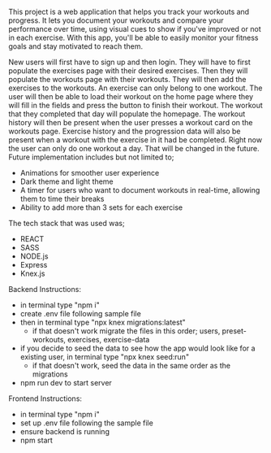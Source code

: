 This project is a web application that helps you track your workouts and progress. It lets you document your workouts and compare your performance over time, using visual cues to show if you've improved or not in each exercise. With this app, you'll be able to easily monitor your fitness goals and stay motivated to reach them.

New users will first have to sign up and then login. They will have to first populate the exercises page with their desired exercises. Then they will populate the workouts page with their workouts. They will then add the exercises to the workouts. An exercise can only belong to one workout. The user will then be able to load their workout on the home page where they will fill in the fields and press the button to finish their workout. The workout that they completed that day will populate the homepage. The workout history will then be present when the user presses a workout card on the workouts page. Exercise history and the progression data will also be present when a workout with the exercise in it had be completed. Right now the user can only do one workout a day. That will be changed in the future. Future implementation includes but not limited to;
- Animations for smoother user experience
- Dark theme and light theme
- A timer for users who want to document workouts in real-time, allowing them to time their breaks
- Ability to add more than 3 sets for each exercise

The tech stack that was used was;
- REACT
- SASS
- NODE.js
- Express
- Knex.js

Backend Instructions:
- in terminal type "npm i"
- create .env file following sample file
- then in terminal type "npx knex migrations:latest"
    - if that doesn't work migrate the files in this order; users, preset-workouts, exercises, exercise-data
- if you decide to seed the data to see how the app would look like for a existing user, in terminal type "npx knex seed:run"
    - if that doesn't work, seed the data in the same order as the migrations
- npm run dev to start server

Frontend Instructions:
- in terminal type "npm i"
- set up .env file following the sample file
- ensure backend is running
- npm start






